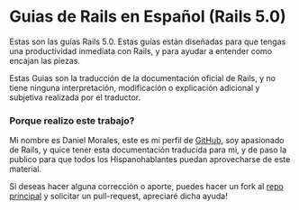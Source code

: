 # Guias de Rails en Español \(Rails 5.0\)

Estas son las guías Rails 5.0. Estas guías están diseñadas para que tengas una productividad inmediata con Rails, y para ayudar a entender como encajan las piezas. 

Estas Guias son la traducción de la documentación oficial de Rails, y no tiene ninguna interpretación, modificación o explicación adicional y subjetiva realizada por el traductor.

### Porque realizo este trabajo?

Mi nombre es Daniel Morales, este es mi perfil de [GitHub](https://github.com/danielmoralesp), soy apasionado de Rails, y quice tener esta documentación traducida para mi, y de paso la publico para que todos los Hispanohablantes puedan aprovecharse de este material. 

Si deseas hacer alguna corrección o aporte, puedes hacer un fork al [repo principal](https://github.com/danielmoralesp/guias-de-rails-espanol) y solicitar un pull-request, apreciaré dicha ayuda!





